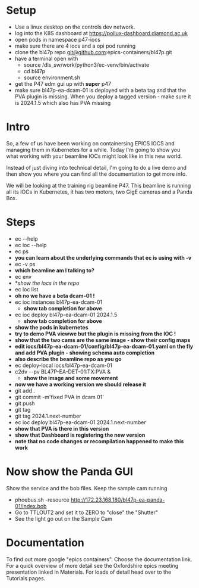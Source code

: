 Setup
=====

- Use a linux desktop on the controls dev network.
- log into the K8S dashboard at https://pollux-dashboard.diamond.ac.uk
- open pods in namespace p47-iocs
- make sure there are 4 iocs and a opi pod running
- clone the bl47p repo git@github.com:epics-containers/bl47p.git
- have a terminal open with
  - source /dls_sw/work/python3/ec-venv/bin/activate
  - cd bl47p
  - source environment.sh
- get the P47 edm gui up with **super** p47
- make sure bl47p-ea-dcam-01 is deployed with a beta tag and that the PVA plugin is missing. When you deploy a tagged version - make sure it is 2024.1.5 which also has PVA missing


Intro
=====

So, a few of us have been working on containersing EPICS IOCS and managing them
in Kubernetes for a while. Today I'm going to show you what working with your
beamline IOCs might look like in this new world.

Instead of just diving into technical detail, I'm going to do a live demo and
then show you where you can find all the documentation to get more info.

We will be looking at the training rig beamline P47.
This beamline is running all its IOCs in Kubernetes, it has two
motors, two GigE cameras and a Panda Box.


Steps
=====

- ec --help
- ec ioc --help
- ec ps
- **you can learn about the underlying commands that ec is using with -v**
- ec -v ps
- **which beamline am I talking to?**
- ec env
- **show the iocs in the repo*
- ec ioc list
- **oh no we have a beta dcam-01 !**
- ec ioc instances bl47p-ea-dcam-01
  - **show tab completion for above**
- ec ioc deploy bl47p-ea-dcam-01 2024.1.5
  - **show tab completion for above**
- **show the pods in kubernetes**
- **try to demo PVA viewwe but the plugin is missing from the IOC !**
- **show that the two cams are the same image - show their config maps**
- **edit iocs/bl47p-ea-dcam-01/config/bl47p-ea-dcam-01.yaml on the fly and add PVA plugin - showing schema auto completion**
- **also describe the beamline repo as you go**
- ec deploy-local iocs/bl47p-ea-dcam-01
- c2dv --pv BL47P-EA-DET-01:TX:PVA &
  - **show the image and some movement**
- **now we have a working version we should release it**
- git add .
- git commit -m'fixed PVA in dcam 01'
- git push
- git tag
- git tag 2024.1.next-number
- ec ioc deploy bl47p-ea-dcam-01 2024.1.next-number
- **show that PVA is there in this version**
- **show that Dashboard is registering the new version**
- **note that no code changes or recompilation happened to make this work**

Now show the Panda GUI
======================

Show the service and the bob files.
Keep the sample cam running

- phoebus.sh -resource http://172.23.168.180/bl47p-ea-panda-01/index.bob
- Go to TTLOUT2 and set it to ZERO to "close" the "Shutter"
- See the light go out on the Sample Cam

Documentation
=============

To find out more google "epics containers". Choose the documentation link.
For a quick overview of more detail see the Oxfordshire epics meeting presentation
linked in Materials.
For loads of detail head over to the Tutorials pages.

